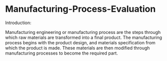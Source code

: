 # Manufacturing-Process-Evaluation

Introduction:

Manufacturing engineering or manufacturing process are the steps through which raw materials are transformed into a final product. The manufacturing process begins with the product design, and materials specification from which the product is made. These materials are then modified through manufacturing processes to become the required part.
